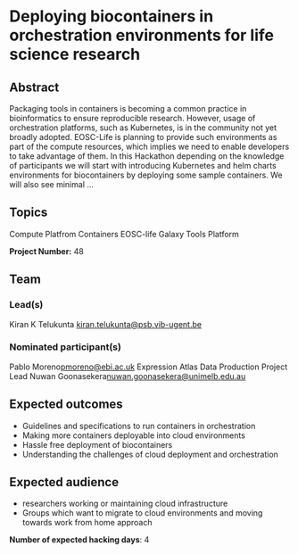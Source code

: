 # Deploying biocontainers in orchestration environments for life science research

## Abstract

Packaging tools in containers is becoming a common practice in bioinformatics to ensure reproducible research. However, usage of orchestration platforms, such as Kubernetes, is in the community not yet broadly adopted. EOSC-Life is planning to provide such environments as part of the compute resources, which implies we need to enable developers to take advantage of them. In this Hackathon depending on the knowledge of participants we will start with introducing Kubernetes and helm charts environments for biocontainers by deploying some sample containers. We will also see minimal ...

## Topics

Compute Platfrom
 Containers
 EOSC-life
 Galaxy
 Tools Platform

**Project Number:** 48

## Team

### Lead(s)

Kiran K Telukunta <kiran.telukunta@psb.vib-ugent.be>

### Nominated participant(s)

Pablo Moreno<pmoreno@ebi.ac.uk> Expression Atlas Data Production Project Lead
 Nuwan Goonasekera<nuwan.goonasekera@unimelb.edu.au>

## Expected outcomes

* Guidelines and specifications to run containers in orchestration
 * Making more containers deployable into cloud environments
 * Hassle free deployment of biocontainers
 * Understanding the challenges of cloud deployment and orchestration

## Expected audience

* researchers working or maintaining cloud infrastructure
 * Groups which want to migrate to cloud environments and moving towards work from home approach

**Number of expected hacking days**: 4

